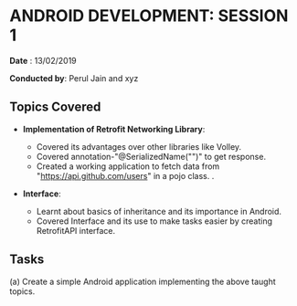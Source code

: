 # ANDROID DEVELOPMENT: SESSION 1

**Date** : 13/02/2019

**Conducted by**: Perul Jain and xyz 

## Topics Covered

- **Implementation of Retrofit Networking Library**: 
    - Covered its advantages over other libraries like Volley.
    - Covered annotation-"@SerializedName("")" to get response.
    - Created a working application to fetch data from "https://api.github.com/users" in a pojo class. .

- **Interface**: 

  - Learnt about basics of inheritance and its importance in Android.
  - Covered Interface and its use to make tasks easier by creating RetrofitAPI interface.

## Tasks

(a)  Create a simple Android application implementing the above taught topics.

